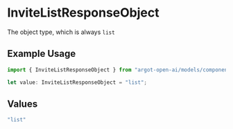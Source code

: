 # InviteListResponseObject

The object type, which is always `list`

## Example Usage

```typescript
import { InviteListResponseObject } from "argot-open-ai/models/components";

let value: InviteListResponseObject = "list";
```

## Values

```typescript
"list"
```